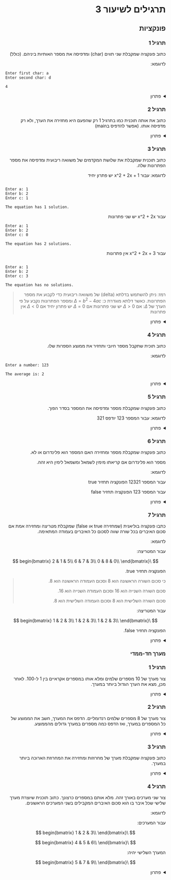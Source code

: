 <div dir="auto">

# תרגילים לשיעור 3

## פונקציות

### תרגיל 1

כתוב פונקציה שמקבלת שני תווים (char) ומדפיסה את מספר האותיות ביניהם. (כולל)

לדוגמא:

<div dir='ltr'>

```
Enter first char: a
Enter second char: d

4
```

</div>

<details>
<summary>פתרון</summary>

<div dir='ltr'>

```java
import java.util.Scanner;

public class Main {

    public static void countChars(char first, char second) {
        System.out.println(second - first + 1);
    }

    public static void main(String[] args) {
        Scanner scanner = new Scanner(System.in);

        System.out.println("Enter first char: ");
        char first = scanner.next().charAt(0);

        System.out.println("Enter second char: ");
        char second = scanner.next().charAt(0);

        countChars(first, second);
    }
}
```

</div>

</details>

### תרגיל 2

כתוב את אותה תוכנית כמו בתרגיל 1 רק שהפעם היא מחזירה את הערך, ולא רק מדפיסה אותו. (אפשר להדפיס בmain)

<details>
<summary>פתרון</summary>

<div dir='ltr'>

```java

import java.util.Scanner;

public class Main {

    public static int countChars(char first, char second) {
        return second - first + 1;
    }

    public static void main(String[] args) {
        Scanner scanner = new Scanner(System.in);

        System.out.println("Enter first char: ");
        char first = scanner.next().charAt(0);

        System.out.println("Enter second char: ");
        char second = scanner.next().charAt(0);

        System.out.println(countChars(first, second));
    }
}
```

</div>

</details>

### תרגיל 3

כתוב תוכנית שמקבלת את שלושת המקדמים של משוואה ריבועית ומדפיסה את מספר הפתרונות שלה.

לדוגמא:
עבור x^2 + 2x + 1 יש פתרון יחיד
<div dir='ltr'>

```

Enter a: 1
Enter b: 2
Enter c: 1

The equation has 1 solution.
```

</div>

עבור x^2 + 2x יש שני פתרונות

<div dir='ltr'>

```
Enter a: 1
Enter b: 2
Enter c: 0

The equation has 2 solutions.
```

</div>

עבור x^2 + 2x + 3 אין פתרונות

<div dir='ltr'>

```

Enter a: 1
Enter b: 2
Enter c: 3

The equation has no solutions.
```

</div>


> רמז: ניתן להשתמש בדלתא (delta) של משוואה ריבועית כדי לקבוע את מספר הפתרונות.
> כאשר דלתא מוגדרת כ:
> $\Delta = b^2 - 4ac$
> ומספר הפתרונות נקבע על פי הערך של $\Delta$:
> אם $\Delta > 0$ יש שני פתרונות
> אם $\Delta = 0$ יש פתרון יחיד
> אם $\Delta < 0$ אין פתרונות


<details>
<summary>פתרון</summary>

<div dir='ltr'>

```java

import java.util.Scanner;

public class Main {

    public static void countSolutions(int a, int b, int c) {
        double delta = b * b - 4 * a * c;

        if (delta > 0) {
            System.out.println("The equation has 2 solutions.");
        } else if (delta == 0) {
            System.out.println("The equation has 1 solution.");
        } else {
            System.out.println("The equation has no solutions.");
        }
    }

    public static void main(String[] args) {
        Scanner scanner = new Scanner(System.in);

        System.out.println("Enter a: ");
        int a = scanner.nextInt();

        System.out.println("Enter b: ");
        int b = scanner.nextInt();

        System.out.println("Enter c: ");
        int c = scanner.nextInt();

        countSolutions(a, b, c);
    }
}
```

</div>

</details>

### תרגיל 4

כתוב תוכית שתקבל מספר חיובי ותחזיר את ממוצע הספרות שלו.

לדוגמא:

<div dir='ltr'>

```
Enter a number: 123

The average is: 2
```

</div>

<details>

<summary>פתרון</summary>

<div dir='ltr'>

```java

public class Main {

    public static int countDigit(int num) {
        int counter = 0;
        while (num > 0) {
            counter++;
            num /= 10;
        }

        return counter;
    }

    public static int sumDigits(int num) {
        int sum = 0;
        while (num > 0) {
            sum += num % 10;
            num /= 10;
        }

        return sum;
    }

    public static double averageDigits(int num) {
        return (double) sumDigits(num) / countDigit(num);
    }

    public static void main(String[] args) {
        int num = 123;
        System.out.println("The average is: " + averageDigits(num));
    }
}

```

</div>
בעצם צורת הפתרון כאן היא לחלק את הפונקציה לשתיים - אחת שנחשב את סכום הספרות ואחת שתחשב את אורך המספר.

ואז כדי לחשב את הממוצע צריך לחלק את סכום הספרות באורך המספר.

</details>

### תרגיל 5

כתוב פונקציה שמקבלת מספר ומדפיסה את המספר בסדר הפוך.

לדוגמא: עבור המספר 123 יודפס 321

<details>

<summary>פתרון</summary>

<div dir='ltr'>

```java

public class Main {

    public static void printReverse(int num) {
        while (num > 0) {
            System.out.print(num % 10);
            num /= 10;
        }
    }

    public static void main(String[] args) {
        int num = 123;
        printReverse(num);
    }
}

```

</div>

</details>

### תרגיל 6

כתוב פונקציה שמקבלת מספר ומחזירה האם המספר הוא פלינדרום או לא.

מספר הוא פלינדרום אם קריאתו מימין לשמאל ומשמאל לימין היא זהה.

לדוגמא:

עבור המספר 12321 הפונקציה תחזיר true

עבור המספר 123 הפונקציה תחזיר false

<details>

<summary>פתרון</summary>

<div dir='ltr'>

```java

public class Main {

    public static boolean isPalindrome(int num) {
        int original = num;
        int reverse = 0;

        while (num > 0) {
            reverse = reverse * 10 + num % 10;
            num /= 10;
        }

        return original == reverse;
    }

    public static void main(String[] args) {
        int num = 12321;
        System.out.println(isPalindrome(num)); // true

        num = 123;
        System.out.println(isPalindrome(num)); // false
    }
}

```

</div>

</details>

### תרגיל 7

כתבו פונקציה בוליאנית (שמחזירה true או false) שמקבלת מטריצה ומחזירה אמת אם סכום האיברים בכל שורה שווה לסכום כל האיברים
בעמודה המתאימה.

לדוגמא:

עבור המטריצה:

$$
\begin{bmatrix}
2 & 1 & 5\\
6 & 7 & 3\\
0 & 8 & 0\\
\end{bmatrix}
$$

הפונקציה תחזיר true.

> כי סכום השורה הראשונה הוא 8 וסכום העמודה הראשונה הוא 8.
>
> סכום השורה השנייה הוא 16 וסכום העמודה השנייה הוא 16.
>
> סכום השורה השלישית הוא 8 וסכום העמודה השלישית הוא 8.

עבור המטריצה:

$$
\begin{bmatrix}
1 & 2 & 3\\
1 & 2 & 3\\
1 & 2 & 3\\
\end{bmatrix}
$$

הפונקציה תחזיר false.

<details>

<summary>פתרון</summary>

<div dir='ltr'>

```java

public class Main {

    public static boolean isMagicSquare(int[][] matrix) {
        int rows = matrix.length;
        int cols = matrix[0].length;

        for (int i = 0; i < rows; i++) {
            int rowSum = 0;
            int colSum = 0;

            for (int j = 0; j < cols; j++) {
                rowSum += matrix[i][j];
                colSum += matrix[j][i];
            }

            if (rowSum != colSum) {
                return false;
            }
        }

        return true;
    }

    public static void main(String[] args) {
        int[][] matrix = {
                {2, 1, 5},
                {6, 7, 3},
                {0, 8, 0}
        };

        System.out.println(isMagicSquare(matrix)); // true

        matrix = new int[][]{
                {1, 2, 3},
                {1, 2, 3},
                {1, 2, 3}
        };

        System.out.println(isMagicSquare(matrix)); // false
    }
}

```
</div>
</details>

### מערך חד-ממדי

### תרגיל 1

צור מערך של 10 מספרים שלמים ומלא אותו במספרים אקראיים בין 1 ל-100. לאחר מכן, מצא את הערך הגדול ביותר במערך.

<details>

<summary>פתרון</summary>

<div dir='ltr'>

```java

import java.util.Random;

public class Main {

    public static void main(String[] args) {
        int[] arr = new int[10];
        Random random = new Random();

        for (int i = 0; i < arr.length; i++) {
            arr[i] = random.nextInt(100) + 1;
        }

        int max = arr[0];
        for (int i = 1; i < arr.length; i++) {
            if (arr[i] > max) {
                max = arr[i];
            }
        }

        System.out.println("The max value is: " + max);
    }
}

```

</div>

</details>


### תרגיל 2
צור מערך של 8 מספרים שלמים רנדומליים. הדפס את המערך, חשב את הממוצע של כל המספרים במערך, ואז הדפס כמה מספרים במערך גדולים מהממוצע.

<details>

<summary>פתרון</summary>

<div dir='ltr'>

```java

import java.util.Random;

public class Main {

    public static void main(String[] args) {
        int[] arr = new int[8];
        Random random = new Random();

        for (int i = 0; i < arr.length; i++) {
            arr[i] = random.nextInt(100) + 1;
        }

        int sum = 0;
        for (int num : arr) {
            sum += num;
        }

        double average = (double) sum / arr.length;

        int count = 0;
        for (int num : arr) {
            if (num > average) {
                count++;
            }
        }
        
        System.out.println("Array: "+ Arrays.toString(arr));
        System.out.println("The average is: " + average);
        System.out.println("There are " + count + " numbers greater than the average.");
    }
}

```

</div>

</details>

### תרגיל 3
כתוב פונקציה שמקבלת מערך של מחרוזות ומחזירה את המחרוזת הארוכה ביותר במערך.

<details>

<summary>פתרון</summary>

<div dir='ltr'>

```java

public class Main {

    public static String longestString(String[] arr) {
        String longest = arr[0];
        for (int i = 1; i < arr.length; i++) {
            if (arr[i].length() > longest.length()) {
                longest = arr[i];
            }
        }

        return longest;
    }

    public static void main(String[] args) {
        String[] arr = {"hello", "world", "java", "programming"};
        System.out.println("The longest string is: " + longestString(arr));
    }
}

```

</div>

</details>


### תרגיל 4
צור שני מערכים באורך זהה. מלא אותם במספרים כרצונך. כתוב תוכנית שיוצרת מערך שלישי שכל איבר בו הוא סכום האיברים המקבילים בשני המערכים הראשונים.

לדוגמא:

עבור המערכים:

$$
\begin{bmatrix}
1 & 2 & 3\\
\end{bmatrix}
$$

$$
\begin{bmatrix}
4 & 5 & 6\\
\end{bmatrix}
$$

המערך השלישי יהיה:

$$
\begin{bmatrix}
5 & 7 & 9\\
\end{bmatrix}
$$


<details>

<summary>פתרון</summary>

<div dir='ltr'>

```java

public class Main {

    public static int[] sumArrays(int[] arr1, int[] arr2) {
        int[] sum = new int[arr1.length];
        for (int i = 0; i < arr1.length; i++) {
            sum[i] = arr1[i] + arr2[i];
        }

        return sum;
    }

    public static void main(String[] args) {
        int[] arr1 = {1, 2, 3};
        int[] arr2 = {4, 5, 6};

        int[] sum = sumArrays(arr1, arr2);
        System.out.println(Arrays.toString(sum));
    }
}

```

</div>

</details>

</div>

